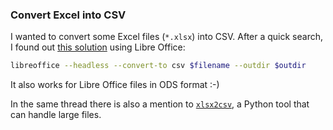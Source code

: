 ### Convert Excel into CSV

I wanted to convert some Excel files (`*.xlsx`) into CSV. After a quick search, I found out [this solution](https://stackoverflow.com/a/14856320/1821422) using Libre Office:

```bash
libreoffice --headless --convert-to csv $filename --outdir $outdir
```

It also works for Libre Office files in ODS format :-)

In the same thread there is also a mention to [`xlsx2csv`](https://github.com/dilshod/xlsx2csv), a Python tool that can handle large files.
